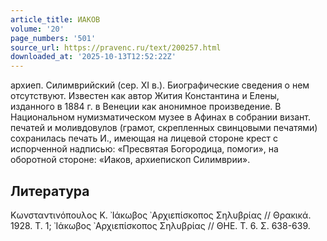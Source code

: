 ```yaml
---
article_title: ИАКОВ
volume: '20'
page_numbers: '501'
source_url: https://pravenc.ru/text/200257.html
downloaded_at: '2025-10-13T12:52:22Z'
---
```


архиеп. Силимврийский (сер. XI в.). Биографические сведения о нем отсутствуют. Известен как автор Жития Константина и Елены, изданного в 1884 г. в Венеции как анонимное произведение. В Национальном нумизматическом музее в Афинах в собрании визант. печатей и моливдовулов (грамот, скрепленных свинцовыми печатями) сохранилась печать И., имеющая на лицевой стороне крест с испорченной надписью: «Пресвятая Богородица, помоги», на оборотной стороне: «Иаков, архиепископ Силимврии».

## Литература

Κωνσταντινόπουλος Κ. ᾿Ιάκωβος ᾿Αρχιεπίσκοπος Σηλυβρίας // Θρακικά. 1928. Τ. 1; ᾿Ιάκωβος ᾿Αρχιεπίσκοπος Σηλυβρίας // ΘΗΕ. Τ. 6. Σ. 638-639.
